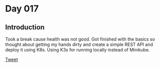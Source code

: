 # Day 017

## Introduction
Took a break cause health was not good. Got finished with the basics so thought about getting my hands dirty and create a simple REST API and deploy it using K8s. Using K3s for running locally instead of Minikube.

[Tweet](https://twitter.com/tusharc29050031/status/1681048818916159489?s=61&t=XgEYt_GC7LrWr6o11nuWEA)

